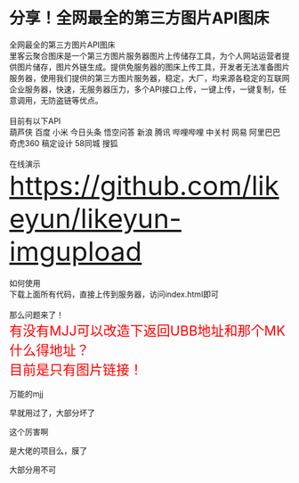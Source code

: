 # 分享！全网最全的第三方图片API图床


全网最全的第三方图片API图床<br />
里客云聚合图床是一个第三方图片服务器图片上传储存工具，为个人网站运营者提供图片储存，图片外链生成。提供免服务器的图床上传工具，开发者无法准备图片服务器，使用我们提供的第三方图片服务器，稳定，大厂，均来源各稳定的互联网企业服务器，快速，无服务器压力，多个API接口上传，一键上传，一键复制，任意调用，无防盗链等优点。<br />
<br />
目前有以下API<br />
葫芦侠 百度 小米 今日头条 悟空问答 新浪 腾讯 哔哩哔哩 中关村 网易 阿里巴巴 奇虎360 稿定设计 58同城 搜狐<br />
<br />
在线演示<br />
<font size="7">https://github.com/likeyun/likeyun-imgupload</font><br />
<br />
如何使用<br />
下载上面所有代码，直接上传到服务器，访问index.html即可<br />
<br />
那么问题来了！<br />
<font size="7"><font size="5"><font color="Red">有没有MJJ可以改造下返回UBB地址和那个MK什么得地址？<br />
目前是只有图片链接！</font></font></font><br />
<br />
万能的mjj

早就用过了，大部分坏了

这个厉害啊

是大佬的项目么，膜了

大部分用不可 
